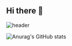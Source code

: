 ## Hi there 👋

![header](https://capsule-render.vercel.app/api?type=slice)

![Anurag's GitHub stats](https://github-readme-stats.vercel.app/api?username=ppward&show_icons=true&theme=radical)
<!--
**ppward/ppward** is a ✨ _special_ ✨ repository because its `README.md` (this file) appears on your GitHub profile.

Here are some ideas to get you started:

- 🔭 I’m currently working on ...
- 🌱 I’m currently learning ...
- 👯 I’m looking to collaborate on ...
- 🤔 I’m looking for help with ...
- 💬 Ask me about ...
- 📫 How to reach me: ...
- 😄 Pronouns: ...
- ⚡ Fun fact: ...
-->
